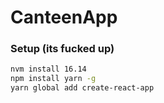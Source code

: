 # CanteenApp

### Setup (its fucked up)

```bash
nvm install 16.14
npm install yarn -g
yarn global add create-react-app
```
